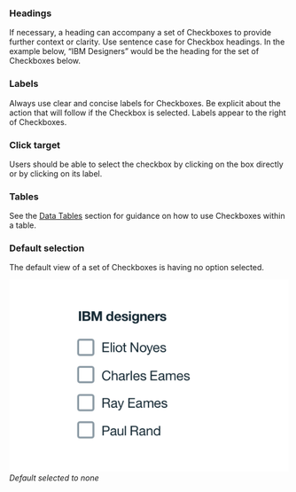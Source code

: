 ### Headings

If necessary, a heading can accompany a set of Checkboxes to provide further context or clarity. Use sentence case for Checkbox headings. In the example below, “IBM Designers” would be the heading for the set of Checkboxes below.

### Labels

Always use clear and concise labels for Checkboxes. Be explicit about the action that will follow if the Checkbox is selected. Labels appear to the right of Checkboxes.

### Click target

Users should be able to select the checkbox by clicking on the box directly or by clicking on its label.

### Tables

See the [Data Tables](/components/data-tables/usage) section for guidance on how to use Checkboxes within a table.

### Default selection

The default view of a set of Checkboxes is having no option selected.

![checkbox example](images/checkbox-usage-1.png)
_Default selected to none_
